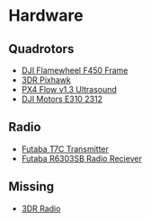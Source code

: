 # Hardware

## Quadrotors
- [DJI Flamewheel F450 Frame][frame]
- [3DR Pixhawk][flight_controller]
- [PX4 Flow v1.3 Ultrasound][px4flow]
- [DJI Motors E310 2312][motors]

## Radio
- [Futaba T7C Transmitter][radio_transmitter]
- [Futaba R6303SB Radio Reciever][radio_receiver]

## Missing
- [3DR Radio][radio]





[frame]: http://www.dji.com/product/flame-wheel-arf
[flight_controller]: https://store.3drobotics.com/products/3dr-pixhawk
[px4flow]: https://pixhawk.org/modules/px4flow
[motors]: https://store.dji.com/product/e310-motor

[radio_transmitter]: http://www.futabarc.com/systems/futk7000.html
[radio_receiver]: http://www.gpdealera.com/cgi-bin/wgainf100p.pgm?I=FUTL7661

[radio]: http://planner.ardupilot.com/wiki/common-3dr-radio-version-2/
